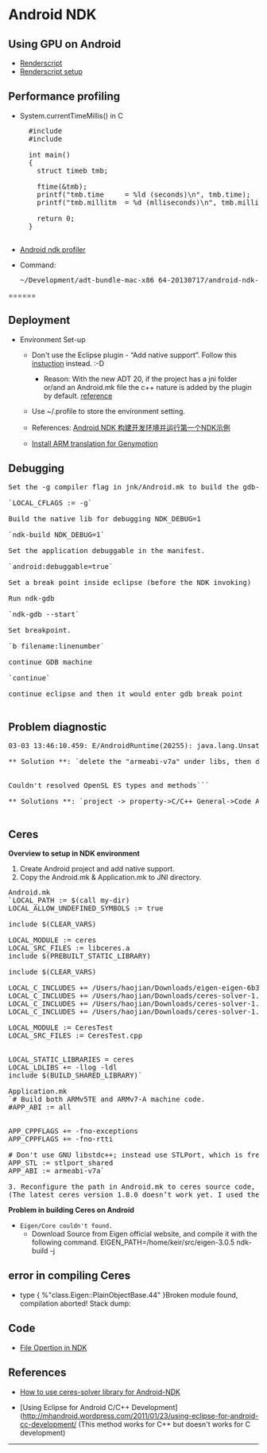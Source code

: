 Android NDK 
==============

## Using GPU on Android


- [Renderscript](http://android-developers.blogspot.com/2013/01/evolution-of-renderscript-performance.html)
- [Renderscript setup](http://www.doubleencore.com/2013/10/renderscript-for-all/)


## Performance profiling

- System.currentTimeMillis() in C
	<pre>
	#include <stdio.h>
	#include <sys/timeb.h>
 
	int main()
	{
	  struct timeb tmb;
 
	  ftime(&tmb);
	  printf("tmb.time     = %ld (seconds)\n", tmb.time);
	  printf("tmb.millitm  = %d (mlliseconds)\n", tmb.millitm);
 
	  return 0;
	}
	</pre>


- [Android ndk profiler](https://code.google.com/p/android-ndk-profiler/wiki/Usage)

- Command: 
	<pre>~/Development/adt-bundle-mac-x86_64-20130717/android-ndk-r9b/toolchains/arm-linux-androideabi-4.8/prebuilt/darwin-x86/bin/arm-linux-androideabi-gprof obj/local/armeabi-v7a/libTrackoAudio.so</pre>


======

## Deployment

- Environment Set-up

	- Don't use the Eclipse plugin - “Add native support”. Follow this [instuction](http://www.ntu.edu.sg/home/ehchua/programming/android/Android_NDK.html) instead. :-D 
	    - Reason: With the new ADT 20, if the project has a jni folder or/and an Android.mk file the c++ nature is added by the plugin by default. [reference](http://stackoverflow.com/questions/11504258/how-to-remove-native-support-from-an-android-project-in-eclipse-because-eclipse)

	- Use ~/.profile to store the environment setting.

	- References: [Android NDK 构建开发环境并运行第一个NDK示例](http://blog.csdn.net/ljxfblog/article/details/15808377)

	- [Install ARM translation for Genymotion](http://forum.xda-developers.com/showthread.php?t=2528952)


## Debugging

<pre>
Set the -g compiler flag in jnk/Android.mk to build the gdb-server

`LOCAL_CFLAGS := -g`

Build the native lib for debugging NDK_DEBUG=1

`ndk-build NDK_DEBUG=1`

Set the application debuggable in the manifest.

`android:debuggable=true`

Set a break point inside eclipse (before the NDK invoking)

Run ndk-gdb

`ndk-gdb --start`

Set breakpoint.

`b filename:linenumber`

continue GDB machine

`continue`

continue eclipse and then it would enter gdb break point

</pre>


## Problem diagnostic

<pre>
03-03 13:46:10.459: E/AndroidRuntime(20255): java.lang.UnsatisfiedLinkError: Couldn't load tracko from loader dalvik.system.PathClassLoader[DexPathList[[zip file "/data/app/com.yahoo.labs.tracko-2.apk"],nativeLibraryDirectories=[/data/app-lib/com.yahoo.labs.tracko-2, /vendor/lib, /system/lib]]]: findLibrary returned null  

** Solution **: `delete the "armeabi-v7a" under libs, then do a clean rebuild`


Couldn't resolved OpenSL ES types and methods```

** Solutions **: `project -> property->C/C++ General->Code Analysis-> use project settings -> uncheck following boxes: method cannot be resolved, symbol is not resolved.`

</pre>

## Ceres 

**Overview to setup in NDK environment**


1. Create Android project and add native support.
2. Copy the Android.mk & Application.mk to JNI directory.

<pre>
Android.mk
`LOCAL_PATH := $(call my-dir)
LOCAL_ALLOW_UNDEFINED_SYMBOLS := true

include $(CLEAR_VARS)

LOCAL_MODULE := ceres
LOCAL_SRC_FILES := libceres.a
include $(PREBUILT_STATIC_LIBRARY)

include $(CLEAR_VARS)

LOCAL_C_INCLUDES += /Users/haojian/Downloads/eigen-eigen-6b38706d90a9
LOCAL_C_INCLUDES += /Users/haojian/Downloads/ceres-solver-1.7.0/include
LOCAL_C_INCLUDES += /Users/haojian/Downloads/ceres-solver-1.7.0/include/internal/ceres
LOCAL_C_INCLUDES += /Users/haojian/Downloads/ceres-solver-1.7.0/internal/ceres/miniglog

LOCAL_MODULE := CeresTest
LOCAL_SRC_FILES := CeresTest.cpp


LOCAL_STATIC_LIBRARIES = ceres
LOCAL_LDLIBS += -llog -ldl
include $(BUILD_SHARED_LIBRARY)`

Application.mk
`# Build both ARMv5TE and ARMv7-A machine code.
#APP_ABI := all


APP_CPPFLAGS += -fno-exceptions
APP_CPPFLAGS += -fno-rtti

# Don't use GNU libstdc++; instead use STLPort, which is free of GPL3 issues.
APP_STL := stlport_shared
APP_ABI := armeabi-v7a`

3. Reconfigure the path in Android.mk to ceres source code, eigen source code and libceres.a library.
(The latest ceres version 1.8.0 doesn’t work yet. I used the 1.7.0.)
</pre>

**Problem in building Ceres on Android**

- `Eigen/Core couldn't found.` 
	- Download Source from Eigen official website, and compile it with the following command.
EIGEN_PATH=/home/keir/src/eigen-3.0.5 ndk-build -j


## error in compiling Ceres

- type { %"class.Eigen::PlainObjectBase.44" }Broken module found, compilation aborted!
Stack dump:


## Code 
- [File Opertion in NDK](http://stackoverflow.com/questions/1992953/file-operations-in-android-ndk)

## References

- [How to use ceres-solver library for Android-NDK](http://tech.sandyeggi.com/2013/10/using-ceres-solver-in-android-ndk.html)

- [Using Eclipse for Android C/C++ Development](http://mhandroid.wordpress.com/2011/01/23/using-eclipse-for-android-cc-development/
(This method works for C++ but doesn't works for C development)

- - -


